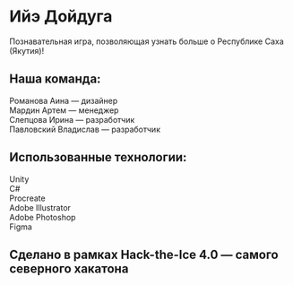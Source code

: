 # Ийэ Дойдуга
 
Познавательная игра, позволяющая узнать больше о Республике Саха (Якутия)!

## Наша команда:
Романова Аина — дизайнер  
Мардин Артем — менеджер  
Слепцова Ирина — разработчик  
Павловский Владислав — разработчик

## Использованные технологии:
Unity  
C#  
Procreate  
Adobe Illustrator  
Adobe Photoshop  
Figma

## Сделано в рамках Hack-the-Ice 4.0 — самого северного хакатона
